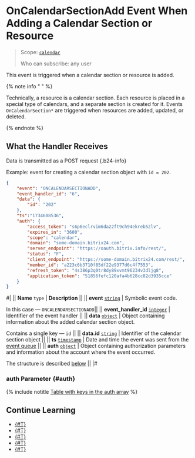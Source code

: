 # OnCalendarSectionAdd Event When Adding a Calendar Section or Resource

> Scope: [`calendar`](../../scopes/permissions.md)
>
> Who can subscribe: any user

This event is triggered when a calendar section or resource is added.

{% note info " " %}

Technically, a resource is a calendar section. Each resource is placed in a special type of calendars, and a separate section is created for it. Events `OnCalendarSection*` are triggered when resources are added, updated, or deleted.

{% endnote %}

## What the Handler Receives

Data is transmitted as a POST request {.b24-info}

Example: event for creating a calendar section object with `id = 202`.

```json
{
    "event": "ONCALENDARSECTIONADD",
    "event_handler_id": "6",
    "data": {
        "id": "202"
    },
    "ts":"1734608536",
    "auth": {
        "access_token": "s6p6eclrvim6da22ft9ch94ekreb52lv",
        "expires_in": "3600",
        "scope": "calendar",
        "domain": "some-domain.bitrix24.com",
        "server_endpoint": "https://oauth.bitrix.info/rest/",
        "status": "F",
        "client_endpoint": "https://some-domain.bitrix24.com/rest/",
        "member_id": "a223c6b3710f85df22e9377d6c4f7553",
        "refresh_token": "4s386p3q0tr8dy89xvmt96234v3dljg8",
        "application_token": "51856fefc120afa4b628cc82d3935cce"
    }
}
```

#|
|| **Name**
`type` | **Description** ||
|| **event**
[`string`][1] | Symbolic event code.

In this case — `ONCALENDARSECTIONADD`||
|| **event_handler_id**
[`integer`][1] | Identifier of the event handler ||
|| **data**
[`object`][1] | Object containing information about the added calendar section object.

Contains a single key — `id` ||
|| **data.id**
[`string`][1] | Identifier of the calendar section object ||
|| **ts**
[`timestamp`][1] | Date and time the event was sent from the [event queue](../../events/index.md) ||
|| **auth**
[`object`][1] | Object containing authorization parameters and information about the account where the event occurred.

The structure is described [below](#auth) ||
|#

### auth Parameter {#auth}

{% include notitle [Table with keys in the auth array](../../../_includes/auth-params-in-events.md) %}

## Continue Learning 

- [{#T}](../../events/index.md)
- [{#T}](../../events/event-bind.md)
- [{#T}](./index.md)
- [{#T}](./on-calendar-section-update.md)
- [{#T}](./on-calendar-section-delete.md)

[1]: ../../data-types.md